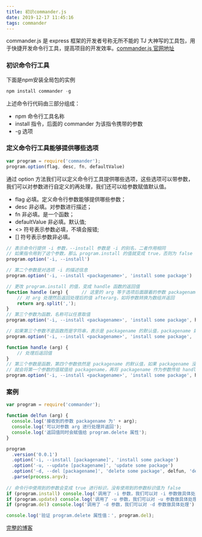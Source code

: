 ```yaml
---
title: 初识commander.js
date: 2019-12-17 11:45:16
tags: commander
---
```

commander.js 是 express 框架的开发者号称无所不能的 TJ 大神写的工具包，用于快捷开发命令行工具，提高项目的开发效率。[commander.js 官网地址](https://github.com/tj/commander.js/blob/master/Readme_zh-CN.md)

### 初识命令行工具
下面是npm安装全局包的实例
```javascript
npm install commander -g
```
上述命令行代码由三部分组成：
- npm 命令行工具名称
- install 指令，后面的 commander 为该指令携带的参数
- -g 选项

### 定义命令行工具能够提供哪些选项
```javascript
var program = require('commander');
program.option(flag, desc, fn, defaultValue)
```
通过 option 方法我们可以定义命令行工具提供哪些选项，这些选项可以带参数，我们可以对参数进行自定义的再处理，我们还可以给参数赋值默认值。
- flag 必填。定义命令行参数能够提供哪些参数；
- desc 非必填。对参数进行描述；
- fn 非必填。是一个函数；
- defaultValue 非必填。默认值;
- <> 符号表示参数必填，不填会报错;
- [] 符号表示参数非必填。

```javascript
// 表示命令行提供 -i 参数，--install 参数是 -i 的别名，二者作用相同
// 如果指令用到了这个参数，那么 program.install 的值就变成 true，否则为 false
program.option('-i, --install')    
```
```javascript
// 第二个参数是对选项 -i 的描述信息
program.option('-i, --install <packagename>', 'install some package')  
```
```javascript
// 更改 program.install 的值，变成 handle 函数的返回值
function handle (arg) {     // 这里的 arg 等于选项后面跟着的参数 packagename 的值
    // 对 arg 处理然后返回处理后的值 afterarg，如将参数转换为数组并返回
    return arg.split(',');
}
// 第三个参数为函数，名称可以任意取值
program.option('-i, --install <packagename>', 'install some package', handle)
```
```javascript
// 如果第三个参数不是函数而是字符串，表示是 packagename 的默认值，packagename 如果不输入值，就赋值默认值
program.option('-i, --install <packagename>', 'install some package', 'commander')
```
```javascript
function handle (arg) {
    // 处理后返回值
}
// 第三个参数是函数，第四个参数依然是 packagename 的默认值，如果 packagename 没有值，
// 就会将第一个参数的值赋值给 packagename，再将 packagename 作为参数传给 handle 函数
program.option('-i, --install <packagename>', 'install some package', handle, 'commander')
```
### 案例
```javascript
var program = require('commander');

function delfun (arg) {
  console.log('接收到的参数 packagename 为' + arg);
  console.log('可以对参数 arg 进行处理并返回');
  console.log('返回值同时会赋值给 program.delete 属性');
}

program
  .version('0.0.1')
  .option('-i, --install [packagename]', 'install some package')
  .option('-u, --update [packagename]', 'update some package')
  .option('-d, --del [packagename]', 'delete some package', delfun, 'defval')
  .parse(process.argv);
	
// 命令行中使用到的参数会变成 true 进行标识，没有使用到的参数标识值为 false
if (program.install) console.log('调用了 -i 参数，我们可以对 -i 参数做具体处理')
if (program.update) console.log('调用了 -u 参数，我们可以对 -u 参数做具体处理')
if (program.del) console.log('调用了 -d 参数，我们可以对 -d 参数做具体处理')

console.log('验证 program.delete 属性值：', program.del);
```
[完整的博客](https://my.oschina.net/dkvirus/blog/1204210)